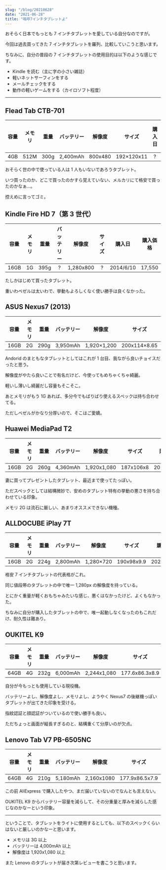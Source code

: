```yaml
---
slug: "/blog/20210628"
date: "2021-06-28"
title: "嗚呼7インチタブレットよ"
---
```


おそらく日本でもっとも 7 インチタブレットを愛している自分なのですが。

今回は過去買ってきた 7 インチタブレットを羅列、比較していこうと思います。

ちなみに、自分の普段の 7 インチタブレットの使用目的は以下のような感じです。

- Kindle を読む（主に字の小さい雑誌）
- 軽いネットサーフィンをする
- メールチェックをする
- 動作の軽いゲームをする（カイロソフト程度）

---

## Flead Tab CTB-701

| 容量 | メモリ | 重量 | バッテリー | 解像度  |   サイズ   | 購入日 | 購入価格 |
| :--: | :----: | :--: | :--------: | :-----: | :--------: | :----: | :------: |
| 4GB  |  512M  | 300g |  2,400mAh  | 800x480 | 192×120x11 |   ?    |    ?     |

おそらく世の中で使っている人は 1 人もいないであろうタブレット。

いつ買ったのか、どこで買ったのかすら覚えていない、メルカリにて格安で買ったのかなぁ…。

控えめに言ってゴミ。

## Kindle Fire HD 7（第 3 世代）

| 容量 | メモリ | 重量 | バッテリー |  解像度   | サイズ |  購入日   | 購入価格 |
| :--: | :----: | :--: | :--------: | :-------: | :----: | :-------: | :------: |
| 16GB |   1G   | 395g |     ?      | 1,280x800 |   ?    | 2014/6/10 |  17,550  |

たしかはじめて買ったタブレット。

重いわベゼルは太いわで、挙動もよろしくなく使い勝手は良くなかった。

## ASUS Nexus7 (2013)

| 容量 | メモリ | 重量 | バッテリー |   解像度    |    サイズ    |  購入日   | 購入価格 |
| :--: | :----: | :--: | :--------: | :---------: | :----------: | :-------: | :------: |
| 16GB |   2G   | 290g |  3,950mAh  | 1,920×1,200 | 200x114×8.65 | 2015/2/27 |  20,679  |

Andorid のまともなタブレットとしてはこれが 1 台目、我ながら良いチョイスだったと思う。

解像度がやたら良いことで有名だけど、今使ってもめちゃくちゃ綺麗。

軽いし薄いし綺麗だし容量もそこそこ。

あとメモリがもう 1G あれば、多分今でもばりばり使えるスペックは持ち合わせてる。

ただしベゼルがかなり分厚いので、そこはご愛嬌。

## Huawei MediaPad T2

| 容量 | メモリ | 重量 | バッテリー |   解像度    |  サイズ   |  購入日   | 購入価格 |
| :--: | :----: | :--: | :--------: | :---------: | :-------: | :-------: | :------: |
| 16GB |   2G   | 260g |  4,360mAh  | 1,920x1,080 | 187x106x8 | 2018/6/23 |  20,780  |

妻に買ってプレゼントしたタブレット、最近まで使ってたっぽい。

ただスペックとしては結構微妙で、安めのタブレット特有の挙動の悪さを持ち合わせている印象。

メモリ 2G は流石に厳しい、あまりオススメできない機種。

## ALLDOCUBE iPlay 7T

| 容量 | メモリ | 重量 | バッテリー |  解像度   |   サイズ   |  購入日   | 購入価格 |
| :--: | :----: | :--: | :--------: | :-------: | :--------: | :-------: | :------: |
| 16GB |   2G   | 224g |  2,800mAh  | 1,280×720 | 190x98x9.9 | 2020/4/29 |  8,100   |

格安 7 インチタブレットの代表格がこれ。

同じ値段帯のタブレットの中で唯一 1,280px の解像度を持っている。

とにかく重量が軽くおもちゃみたいな感じ、悪くはなかったけど、よくもなかった。

ちなみに自分が購入したタブレットの中で、唯一起動しなくなったのもこれだけ、耐久性は難あり。

## OUKITEL K9

| 容量 | メモリ | 重量 | バッテリー |   解像度    |     サイズ     |  購入日   | 購入価格 |
| :--: | :----: | :--: | :--------: | :---------: | :------------: | :-------: | :------: |
| 64GB |   4G   | 232g |  6,000mAh  | 2,244x1,080 | 177.6x86.3x8.9 | 2020/10/9 |  25,109  |

自分が今もっとも使用している現役機。

バッテリーよし、解像度よし、メモリよし、ようやく Nexus7 の後継機っぽいタブレットが出てきた印象を受ける。

指紋認証と顔認証がついているので使い勝手も良い。

ただちょっと画面が縦長すぎるのと、結構重くて分厚いのが欠点。

## Lenovo Tab V7 PB-6505NC

| 容量 | メモリ | 重量 | バッテリー |   解像度   |     サイズ     |  購入日   | 購入価格 |
| :--: | :----: | :--: | :--------: | :--------: | :------------: | :-------: | :------: |
| 64GB |   4G   | 210g |  5,180mAh  | 2,160x1080 | 177.9x86.5x7.9 | 2021/6/20 |  22,000  |

この前 AliExpress で購入したやつ、まだ届いていないのでなんとも言えない。

OUKITEL K9 からバッテリー容量を減らして、その分重量と厚みを減らした感じなのかなーという印象。

---

ということで、タブレットをライトに使用するとしても、以下のスペックくらいはないと厳しいのかなーと思います。

- メモリは 3G 以上
- バッテリーは 4,000mAh 以上
- 解像度は 1,920x1,080 以上

また Lenovo のタブレットが届き次第レビューを書こうと思います。
